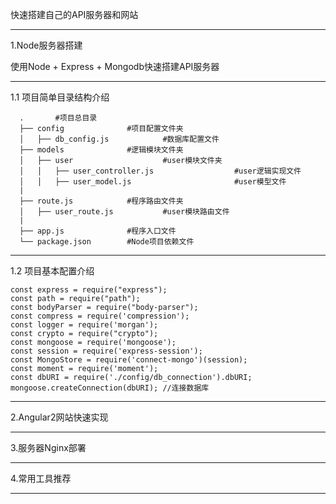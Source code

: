 快速搭建自己的API服务器和网站

---



1.Node服务器搭建

使用Node + Express + Mongodb快速搭建API服务器

---



1.1 项目简单目录结构介绍
  ```
    .		#项目总目录
    ├── config              #项目配置文件夹         
    │   ├── db_config.js            #数据库配置文件
    ├── models              #逻辑模块文件夹         
    │   ├── user               	  	#user模块文件夹
    │   │   ├── user_controller.js            		#user逻辑实现文件
    │   │   ├── user_model.js                  		#user模型文件
    |
    ├── route.js            #程序路由文件夹      
    │   ├── user_route.js           #user模块路由文件
    |
    ├── app.js              #程序入口文件
    └── package.json        #Node项目依赖文件
  ```
---

1.2 项目基本配置介绍



    const express = require("express"); 
    const path = require("path"); 
    const bodyParser = require("body-parser"); 
    const compress = require('compression'); 
    const logger = require('morgan'); 
    const crypto = require("crypto"); 
    const mongoose = require('mongoose'); 
    const session = require('express-session'); 
    const MongoStore = require('connect-mongo')(session); 
    const moment = require('moment'); 
    const dbURI = require('./config/db_connection').dbURI;
    mongoose.createConnection(dbURI); //连接数据库

---



2.Angular2网站快速实现

---



3.服务器Nginx部署

---



4.常用工具推荐

---


